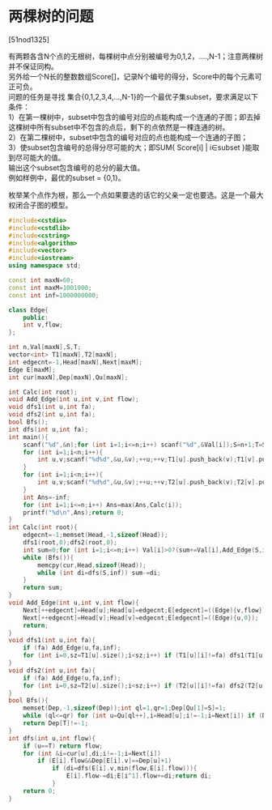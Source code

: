# 两棵树的问题
[51nod1325]

有两颗各含N个点的无根树，每棵树中点分别被编号为0,1,2，....,N-1；注意两棵树并不保证同构。  
另外给一个N长的整数数组Score[]，记录N个编号的得分，Score中的每个元素可正可负。  
问题的任务是寻找 集合{0,1,2,3,4,...,N-1}的一个最优子集subset，要求满足以下条件：  
1）在第一棵树中，subset中包含的编号对应的点能构成一个连通的子图；即去掉这棵树中所有subset中不包含的点后，剩下的点依然是一棵连通的树。  
2）在第二棵树中，subset中包含的编号对应的点也能构成一个连通的子图；  
3）使subset包含编号的总得分尽可能的大；即SUM{ Score[i] | i∈subset }能取到尽可能大的值。  
输出这个subset包含编号的总分的最大值。  
例如样例中，最优的subset = {0,1}。

枚举某个点作为根，那么一个点如果要选的话它的父亲一定也要选。这是一个最大权闭合子图的模型。

```cpp
#include<cstdio>
#include<cstdlib>
#include<cstring>
#include<algorithm>
#include<vector>
#include<iostream>
using namespace std;

const int maxN=60;
const int maxM=1001000;
const int inf=1000000000;

class Edge{
    public:
    int v,flow;
};

int n,Val[maxN],S,T;
vector<int> T1[maxN],T2[maxN];
int edgecnt=-1,Head[maxN],Next[maxM];
Edge E[maxM];
int cur[maxN],Dep[maxN],Qu[maxN];

int Calc(int root);
void Add_Edge(int u,int v,int flow);
void dfs1(int u,int fa);
void dfs2(int u,int fa);
bool Bfs();
int dfs(int u,int fa);
int main(){
    scanf("%d",&n);for (int i=1;i<=n;i++) scanf("%d",&Val[i]);S=n+1;T=S+1;
    for (int i=1;i<n;i++){
        int u,v;scanf("%d%d",&u,&v);++u;++v;T1[u].push_back(v);T1[v].push_back(u);
    }
    for (int i=1;i<n;i++){
        int u,v;scanf("%d%d",&u,&v);++u;++v;T2[u].push_back(v);T2[v].push_back(u);
    }
    int Ans=-inf;
    for (int i=1;i<=n;i++) Ans=max(Ans,Calc(i));
    printf("%d\n",Ans);return 0;
}
int Calc(int root){
    edgecnt=-1;memset(Head,-1,sizeof(Head));
    dfs1(root,0);dfs2(root,0);
    int sum=0;for (int i=1;i<=n;i++) Val[i]>0?(sum+=Val[i],Add_Edge(S,i,Val[i])):Add_Edge(i,T,-Val[i]);
    while (Bfs()){
        memcpy(cur,Head,sizeof(Head));
        while (int di=dfs(S,inf)) sum-=di;
    }
    return sum;
}
void Add_Edge(int u,int v,int flow){
    Next[++edgecnt]=Head[u];Head[u]=edgecnt;E[edgecnt]=((Edge){v,flow});
    Next[++edgecnt]=Head[v];Head[v]=edgecnt;E[edgecnt]=((Edge){u,0});
    return;
}
void dfs1(int u,int fa){
    if (fa) Add_Edge(u,fa,inf);
    for (int i=0,sz=T1[u].size();i<sz;i++) if (T1[u][i]!=fa) dfs1(T1[u][i],u);
}
void dfs2(int u,int fa){
    if (fa) Add_Edge(u,fa,inf);
    for (int i=0,sz=T2[u].size();i<sz;i++) if (T2[u][i]!=fa) dfs2(T2[u][i],u);
}
bool Bfs(){
    memset(Dep,-1,sizeof(Dep));int ql=1,qr=1;Dep[Qu[1]=S]=1;
    while (ql<=qr) for (int u=Qu[ql++],i=Head[u];i!=-1;i=Next[i]) if (Dep[E[i].v]==-1&&E[i].flow) Dep[Qu[++qr]=E[i].v]=Dep[u]+1;
    return Dep[T]!=-1;
}
int dfs(int u,int flow){
    if (u==T) return flow;
    for (int &i=cur[u],di;i!=-1;i=Next[i])
        if (E[i].flow&&Dep[E[i].v]==Dep[u]+1)
            if (di=dfs(E[i].v,min(flow,E[i].flow))){
                E[i].flow-=di;E[i^1].flow+=di;return di;
            }
    return 0;
}
```